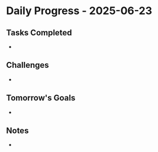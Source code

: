 # Daily Progress - 2025-06-23

## Tasks Completed
- 

## Challenges
- 

## Tomorrow's Goals
- 

## Notes
- 
